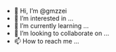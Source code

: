 - 👋 Hi, I’m @gmzzei
- 👀 I’m interested in ...
- 🌱 I’m currently learning ...
- 💞️ I’m looking to collaborate on ...
- 📫 How to reach me ...

<!---
gmzzei/gmzzei is a ✨ special ✨ repository because its `README.md` (this file) appears on your GitHub profile.
You can click the Preview link to take a look at your changes.
--->
